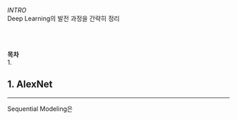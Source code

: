 *INTRO*   
Deep Learning의 발전 과정을 간략히 정리 

<br>
<br>

__목차__  
1. 


## 1. AlexNet
___
Sequential Modeling은 
 